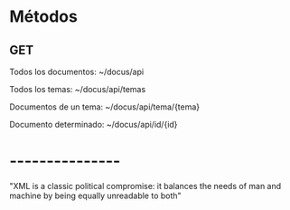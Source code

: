 # Métodos

## GET

Todos los documentos:
~/docus/api

Todos los temas:
~/docus/api/temas

Documentos de un tema:
~/docus/api/tema/{tema}

Documento determinado:
~/docus/api/id/{id}


# ---------------

"XML is a classic political compromise: it balances the needs of man and machine by being equally unreadable to both"
